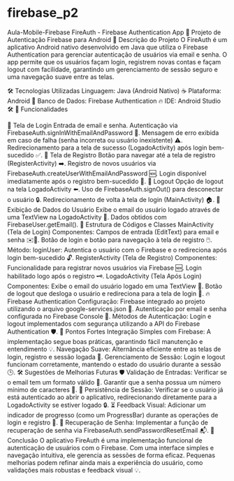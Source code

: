 # firebase_p2
Aula-Mobile-Firebase
FireAuth - Firebase Authentication App 📱 Projeto de Autenticação Firebase para Android 📝 Descrição do Projeto O FireAuth é um aplicativo Android nativo desenvolvido em Java que utiliza o Firebase Authentication para gerenciar autenticação de usuários via email e senha. O app permite que os usuários façam login, registrem novas contas e façam logout com facilidade, garantindo um gerenciamento de sessão seguro e uma navegação suave entre as telas.

🛠️ Tecnologias Utilizadas Linguagem: Java (Android Nativo) ☕ Plataforma: Android 🤖 Banco de Dados: Firebase Authentication 🔥 IDE: Android Studio 🛠️ 🚀 Funcionalidades

🔑 Tela de Login Entrada de email e senha. Autenticação via FirebaseAuth.signInWithEmailAndPassword 🔐. Mensagem de erro exibida em caso de falha (senha incorreta ou usuário inexistente) ⚠️. Redirecionamento para a tela de sucesso (LogadoActivity) após login bem-sucedido ✅.
📝 Tela de Registro Botão para navegar até a tela de registro (RegisterActivity) ➡️. Registro de novos usuários via FirebaseAuth.createUserWithEmailAndPassword 🆕. Login disponível imediatamente após o registro bem-sucedido 🎉.
🚪 Logout Opção de logout na tela LogadoActivity ⬅️. Uso de FirebaseAuth.signOut() para desconectar o usuário 🔒. Redirecionamento de volta à tela de login (MainActivity) 🏠.
👤 Exibição de Dados do Usuário Exibe o email do usuário logado através de uma TextView na LogadoActivity 📧. Dados obtidos com FirebaseUser.getEmail(). 📂 Estrutura de Códigos e Classes
MainActivity (Tela de Login) Componentes: Campos de entrada (EditText) para email e senha ✉️🔑. Botão de login e botão para navegação à tela de registro 🖱️. Método: loginUser: Autentica o usuário com o Firebase e o redireciona após login bem-sucedido 🔓.
RegisterActivity (Tela de Registro) Componentes: Funcionalidade para registrar novos usuários via Firebase 🆕. Login habilitado logo após o registro 🗝️.
LogadoActivity (Tela Após Login) Componentes: Exibe o email do usuário logado em uma TextView 📧. Botão de logout que desloga o usuário e redireciona para a tela de login 🚪. 🔥 Firebase Authentication Configuração: Firebase integrado ao projeto utilizando o arquivo google-services.json 📁. Autenticação por email e senha configurada no Firebase Console 🔧. Métodos de Autenticação: Login e logout implementados com segurança utilizando a API do Firebase Authentication 🛡️. 🌟 Pontos Fortes Integração Simples com Firebase: A implementação segue boas práticas, garantindo fácil manutenção e entendimento 💡. Navegação Suave: Alternância eficiente entre as telas de login, registro e sessão logada 🔄. Gerenciamento de Sessão: Login e logout funcionam corretamente, mantendo o estado do usuário durante a sessão 🕒. 🛠️ Sugestões de Melhorias Futuras
🛡️ Validação de Entradas: Verificar se o email tem um formato válido 📧. Garantir que a senha possua um número mínimo de caracteres 🔑.
🔄 Persistência de Sessão: Verificar se o usuário já está autenticado ao abrir o aplicativo, redirecionando diretamente para a LogadoActivity se estiver logado 🔒.
⏳ Feedback Visual: Adicionar um indicador de progresso (como um ProgressBar) durante as operações de login e registro 🚥.
🔑 Recuperação de Senha: Implementar a função de recuperação de senha via FirebaseAuth.sendPasswordResetEmail 📬. 🎯 Conclusão O aplicativo FireAuth é uma implementação funcional de autenticação de usuários com o Firebase. Com uma interface simples e navegação intuitiva, ele gerencia as sessões de forma eficaz. Pequenas melhorias podem refinar ainda mais a experiência do usuário, como validações mais robustas e feedback visual 💡.
